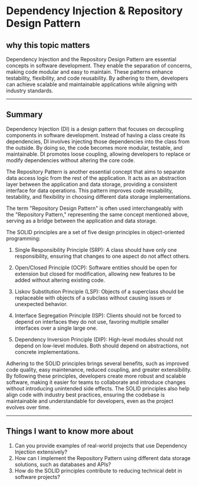 # Dependency Injection & Repository Design Pattern

## why this topic matters 


Dependency Injection and the Repository Design Pattern are essential concepts in software development. They enable the separation of concerns, making code modular and easy to maintain. These patterns enhance testability, flexibility, and code reusability. By adhering to them, developers can achieve scalable and maintainable applications while aligning with industry standards.

---

## Summary


Dependency Injection (DI) is a design pattern that focuses on decoupling components in software development. Instead of having a class create its dependencies, DI involves injecting those dependencies into the class from the outside. By doing so, the code becomes more modular, testable, and maintainable. DI promotes loose coupling, allowing developers to replace or modify dependencies without altering the core code.

The Repository Pattern is another essential concept that aims to separate data access logic from the rest of the application. It acts as an abstraction layer between the application and data storage, providing a consistent interface for data operations. This pattern improves code reusability, testability, and flexibility in choosing different data storage implementations.

The term "Repository Design Pattern" is often used interchangeably with the "Repository Pattern," representing the same concept mentioned above, serving as a bridge between the application and data storage.

The SOLID principles are a set of five design principles in object-oriented programming:

1. Single Responsibility Principle (SRP): A class should have only one responsibility, ensuring that changes to one aspect do not affect others.

2. Open/Closed Principle (OCP): Software entities should be open for extension but closed for modification, allowing new features to be added without altering existing code.

3. Liskov Substitution Principle (LSP): Objects of a superclass should be replaceable with objects of a subclass without causing issues or unexpected behavior.

4. Interface Segregation Principle (ISP): Clients should not be forced to depend on interfaces they do not use, favoring multiple smaller interfaces over a single large one.

5. Dependency Inversion Principle (DIP): High-level modules should not depend on low-level modules. Both should depend on abstractions, not concrete implementations.

Adhering to the SOLID principles brings several benefits, such as improved code quality, easy maintenance, reduced coupling, and greater extensibility. By following these principles, developers create more robust and scalable software, making it easier for teams to collaborate and introduce changes without introducing unintended side effects. The SOLID principles also help align code with industry best practices, ensuring the codebase is maintainable and understandable for developers, even as the project evolves over time.

---

## Things I want to know more about

1. Can you provide examples of real-world projects that use Dependency Injection extensively?
2. How can I implement the Repository Pattern using different data storage solutions, such as databases and APIs?
3. How do the SOLID principles contribute to reducing technical debt in software projects?
